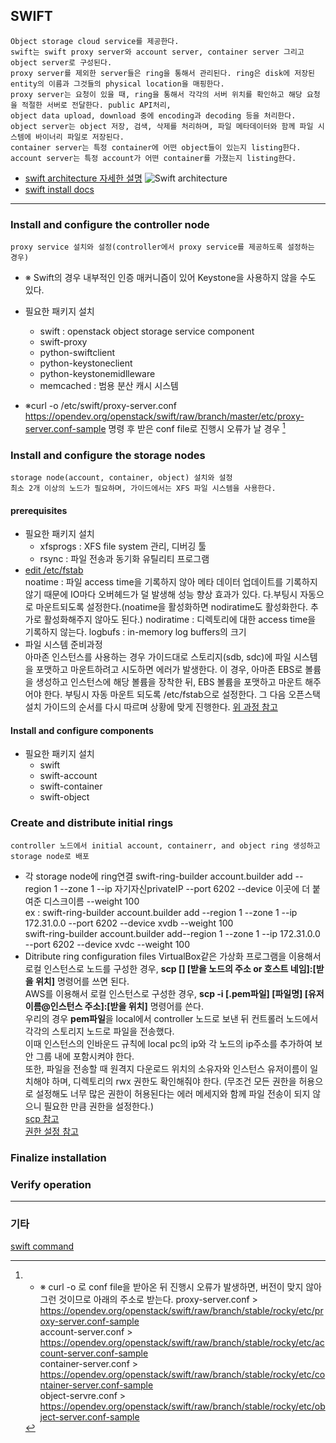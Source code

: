 ## SWIFT
```
Object storage cloud service를 제공한다.
swift는 swift proxy server와 account server, container server 그리고 object server로 구성된다.  
proxy server를 제외한 server들은 ring을 통해서 관리된다. ring은 disk에 저장된 entity의 이름과 그것들의 physical location을 매핑한다.
proxy server는 요청이 있을 때, ring을 통해서 각각의 서버 위치를 확인하고 해당 요청을 적절한 서버로 전달한다. public API처리,  
object data upload, download 중에 encoding과 decoding 등을 처리한다.
object server는 object 저장, 검색, 삭제를 처리하며, 파일 메타데이터와 함께 파일 시스템에 바이너리 파일로 저장된다.
container server는 특정 container에 어떤 object들이 있는지 listing한다.
account server는 특정 account가 어떤 container를 가졌는지 listing한다.
```
* [swift architecture 자세한 설명](https://docs.openstack.org/swift/latest/overview_architecture.html)
![Swift architecture](https://image.slidesharecdn.com/swift-140701223711-phpapp02/95/openstack-swift-overview-6-638.jpg?cb=1404254496)
* [swift install docs](https://docs.openstack.org/swift/latest/install/)

---
### Install and configure the controller node
```
proxy service 설치와 설정(controller에서 proxy service를 제공하도록 설정하는 경우)
```
- ※ Swift의 경우 내부적인 인증 매커니즘이 있어 Keystone을 사용하지 않을 수도 있다.
- 필요한 패키지 설치
  - swift : openstack object storage service component
  - swift-proxy
  - python-swiftclient
  - python-keystoneclient
  - python-keystonemidlleware
  - memcached : 범용 분산 캐시 시스템  
  
- ※curl -o /etc/swift/proxy-server.conf https://opendev.org/openstack/swift/raw/branch/master/etc/proxy-server.conf-sample 명령 후 받은 conf file로 진행시 오류가 날 경우 [^1]

### Install and configure the storage nodes
```
storage node(account, container, object) 설치와 설정
최소 2개 이상의 노드가 필요하며, 가이드에서는 XFS 파일 시스템을 사용한다.
```
#### prerequisites
- 필요한 패키지 설치
  - xfsprogs : XFS file system 관리, 디버깅 툴
  - rsync : 파일 전송과 동기화 유틸리티 프로그램
- [edit /etc/fstab](https://movenpick.tistory.com/34)  
noatime : 파일 access time을 기록하지 않아 메타 데이터 업데이트를 기록하지 않기 때문에 IO마다 오버헤드가 덜 발생해 성능 향상 효과가 있다.
다.부팅시 자동으로 마운트되도록 설정한다.(noatime을 활성화하면 nodiratime도 활성화한다. 추가로 활성화해주지 않아도 된다.)
nodiratime : 디렉토리에 대한 access time을 기록하지 않는다.
logbufs : in-memory log buffers의 크기
- 파일 시스템 준비과정  
아마존 인스턴스를 사용하는 경우 가이드대로 스토리지(sdb, sdc)에 파일 시스템을 포맷하고 마운트하려고 시도하면 에러가 발생한다.
이 경우, 아마존 EBS로 볼륨을 생성하고 인스턴스에 해당 볼륨을 장착한 뒤, EBS 볼륨을 포맷하고 마운트 해주어야 한다.
부팅시 자동 마운트 되도록 /etc/fstab으로 설정한다.
그 다음 오픈스택 설치 가이드의 순서를 다시 따르며 상황에 맞게 진행한다. 
  [위 과정 참고](http://pyrasis.com/book/TheArtOfAmazonWebServices/Chapter04/05/01)  
#### Install and configure components
- 필요한 패키지 설치
  - swift
  - swift-account
  - swift-container
  - swift-object

### Create and distribute initial rings
```
controller 노드에서 initial account, containerr, and object ring 생성하고 storage node로 배포
```
- 각 storage node에 ring연결
swift-ring-builder account.builder add --region 1 --zone 1 --ip 자기자신privateIP --port 6202 --device 이곳에 더 붙여준 디스크이름 --weight 100  
  ex : 
   swift-ring-builder account.builder add --region 1 --zone 1 --ip 172.31.0.0 --port 6202 --device xvdb --weight 100  
   swift-ring-builder account.builder add--region 1 --zone 1 --ip 172.31.0.0 --port 6202 --device xvdc --weight 100
- Ditribute ring configuration files
VirtualBox같은 가상화 프로그램을 이용해서 로컬 인스턴스로 노드를 구성한 경우, **scp [] [받을 노드의 주소 or 호스트 네임]:[받을 위치]** 명령어를 쓰면 된다.  
AWS를 이용해서 로컬 인스턴스로 구성한 경우, **scp -i [.pem파일] [파일명] [유저이름@인스턴스 주소]:[받을 위치]** 명령어를 쓴다.  
우리의 경우 **pem파일**을 local에서 controller 노드로 보낸 뒤 컨트롤러 노드에서 각각의 스토리지 노드로 파일을 전송했다.  
이때 인스턴스의 인바운드 규칙에 local pc의 ip와 각 노드의 ip주소를 추가하여 보안 그룹 내에 포함시켜야 한다.  
또한, 파일을 전송할 때 원격지 다운로드 위치의 소유자와 인스턴스 유저이름이 일치해야 하며, 디렉토리의 rwx 권한도 확인해줘야 한다.
(무조건 모든 권한을 허용으로 설정해도 너무 많은 권한이 허용된다는 에러 메세지와 함께 파일 전송이 되지 않으니 필요한 만큼 권한을 설정한다.)  
[scp 참고](https://stackoverflow.com/questions/11388014/using-scp-to-copy-a-file-to-amazon-ec2-instance)  
[권한 설정 참고](https://conory.com/blog/19194)

### Finalize installation
### Verify operation
---
### 기타 
[swift command](https://docs.openstack.org/ocata/cli-reference/swift.html)

[^1]: * ※ curl -o 로 conf file을 받아온 뒤 진행시 오류가 발생하면, 버전이 맞지 않아 그런 것이므로 아래의 주소로 받는다. 
proxy-server.conf > https://opendev.org/openstack/swift/raw/branch/stable/rocky/etc/proxy-server.conf-sample  
account-server.conf > https://opendev.org/openstack/swift/raw/branch/stable/rocky/etc/account-server.conf-sample  
container-server.conf > https://opendev.org/openstack/swift/raw/branch/stable/rocky/etc/container-server.conf-sample  
object-servre.conf > https://opendev.org/openstack/swift/raw/branch/stable/rocky/etc/object-server.conf-sample  

